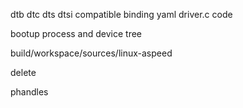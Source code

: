 dtb
dtc
dts 
dtsi
    compatible
binding yaml
driver.c code


bootup process and device tree

build/workspace/sources/linux-aspeed

delete 

phandles